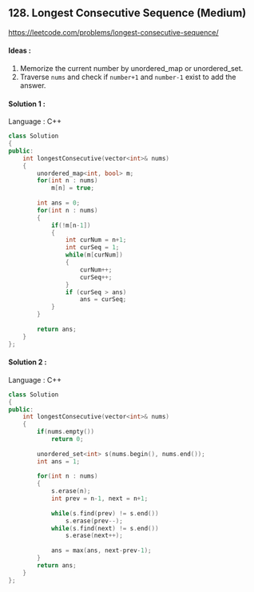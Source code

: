## **128. Longest Consecutive Sequence (Medium)** 

https://leetcode.com/problems/longest-consecutive-sequence/



#### Ideas : 

1. Memorize the current number by unordered_map or unordered_set.
2. Traverse `nums` and check if `number+1` and `number-1` exist to add the answer. 




#### Solution 1 :

Language : C++

```C++
class Solution 
{
public:
    int longestConsecutive(vector<int>& nums) 
    {
        unordered_map<int, bool> m;
        for(int n : nums)
            m[n] = true;
        
        int ans = 0;
        for(int n : nums)
        {
            if(!m[n-1])
            {
                int curNum = n+1;
                int curSeq = 1;
                while(m[curNum])
                {
                    curNum++;
                    curSeq++;
                }
                if (curSeq > ans) 
                    ans = curSeq;
            }
        }
        
        return ans;
    }
};
```



#### Solution 2 :

Language : C++

```C++
class Solution 
{
public:
    int longestConsecutive(vector<int>& nums) 
    {
        if(nums.empty()) 
            return 0;
        
        unordered_set<int> s(nums.begin(), nums.end());
        int ans = 1;
        
        for(int n : nums)
        {
            s.erase(n);
            int prev = n-1, next = n+1;
            
            while(s.find(prev) != s.end()) 
                s.erase(prev--);
            while(s.find(next) != s.end()) 
                s.erase(next++);
            
            ans = max(ans, next-prev-1);
        }
        return ans;
    }
};
```